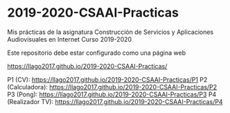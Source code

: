 # 2019-2020-CSAAI-Practicas
Mis prácticas de la asignatura Construcción de Servicios y Aplicaciones Audiovisuales en Internet
Curso 2019-2020  

Este repositorio debe estar configurado como una página web

https://llago2017.github.io/2019-2020-CSAAI-Practicas/

P1 (CV): https://llago2017.github.io/2019-2020-CSAAI-Practicas/P1
P2 (Calculadora): https://llago2017.github.io/2019-2020-CSAAI-Practicas/P2
P3 (Pong): https://llago2017.github.io/2019-2020-CSAAI-Practicas/P3
P4 (Realizador TV): https://llago2017.github.io/2019-2020-CSAAI-Practicas/P4
